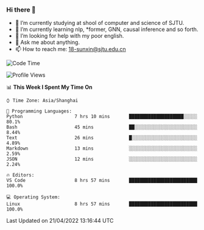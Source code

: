 ### Hi there 👋

<!--
**sunxin000/sunxin000** is a ✨ _special_ ✨ repository because its `README.md` (this file) appears on your GitHub profile.

Here are some ideas to get you started:

- 🔭 I’m currently working on ...
- 🌱 I’m currently learning ...
- 👯 I’m looking to collaborate on ...
- 🤔 I’m looking for help with ...
- 💬 Ask me about ...
- 📫 How to reach me: ...
- 😄 Pronouns: ...
- ⚡ Fun fact: ...
-->
- 🏫 I’m currently studying at shool of computer and science of SJTU.
- 🌱 I’m currently learning nlp, \*former, GNN, causal inference and so forth.
- 🤔 I’m looking for help with my poor english.
- 💬 Ask me about anything.
- 📫 How to reach me: 18-sunxin@sjtu.edu.cn
<!--START_SECTION:waka-->
![Code Time](http://img.shields.io/badge/Code%20Time-164%20hrs%2028%20mins-blue)

![Profile Views](http://img.shields.io/badge/Profile%20Views-7-blue)

📊 **This Week I Spent My Time On** 

```text
⌚︎ Time Zone: Asia/Shanghai

💬 Programming Languages: 
Python                   7 hrs 10 mins       ████████████████████░░░░░   80.1% 
Bash                     45 mins             ██░░░░░░░░░░░░░░░░░░░░░░░   8.44% 
Text                     26 mins             █░░░░░░░░░░░░░░░░░░░░░░░░   4.89% 
Markdown                 13 mins             ░░░░░░░░░░░░░░░░░░░░░░░░░   2.59% 
JSON                     12 mins             ░░░░░░░░░░░░░░░░░░░░░░░░░   2.24%

🔥 Editors: 
VS Code                  8 hrs 57 mins       █████████████████████████   100.0%

💻 Operating System: 
Linux                    8 hrs 57 mins       █████████████████████████   100.0%

```


 Last Updated on 21/04/2022 13:16:44 UTC
<!--END_SECTION:waka-->
